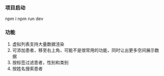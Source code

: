 ### 项目启动

npm i
npm run dev

### 功能

1. 虚拟列表支持大量数据渲染
2. 可添加患者，移至右上角，可能不是很常用的功能，同时让出更多空间展示数据
3. 按标签过滤患者，性别和类别
4. 按姓名搜索患者
